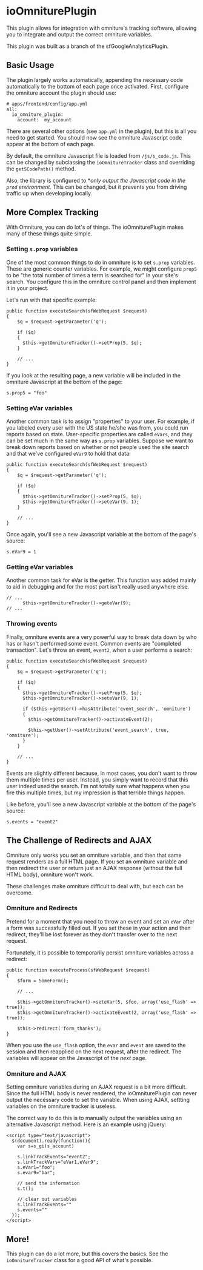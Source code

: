 ioOmniturePlugin
================

This plugin allows for integration with omniture's tracking software, allowing
you to integrate and output the correct omniture variables.

This plugin was built as a branch of the sfGoogleAnalyticsPlugin.

Basic Usage
-----------

The plugin largely works automatically, appending the necessary code automatically
to the bottom of each page once activated. First, configure the omniture
account the plugin should use:

    # apps/frontend/config/app.yml
    all:
      io_omniture_plugin:
        account:  my_account

There are several other options (see `app.yml` in the plugin), but this is
all you need to get started. You should now see the omniture Javascript
code appear at the bottom of each page.

By default, the omniture Javascript file is loaded from `/js/s_code.js`.
This can be changed by subclassing the `ioOmnitureTracker` class and overriding
the `getSCodePath()` method.

Also, the library is configured to **only output the Javascript code in the
`prod` environment*. This can be changed, but it prevents you from driving
traffic up when developing locally.

More Complex Tracking
---------------------

With Omniture, you can do lot's of things. The ioOmniturePlugin makes many
of these things quite simple.

### Setting `s.prop` variables

One of the most common things to do in omniture is to set `s.prop` variables.
These are generic counter variables. For example, we might configure `prop5`
to be "the total number of times a term is searched for" in your site's search.
You configure this in the omniture control panel and then implement it in
your project.

Let's run with that specific example:

    public function executeSearch(sfWebRequest $request)
    {
        $q = $request->getParameter('q');

        if ($q)
        {
          $this->getOmnitureTracker()->setProp(5, $q);
        }

        // ...
    }

If you look at the resulting page, a new variable will be included in the
omniture Javascript at the bottom of the page:

    s.prop5 = "foo"

### Setting eVar variables

Another common task is to assign "properties" to your user. For example, if
you labeled every user with the US state he/she was from, you could run
reports based on state. User-specific properties are called `eVars`, and
they can be set much in the same way as `s.prop` variables. Suppose we want
to break down reports based on whether or not people used the site search
and that we've configured `eVar9` to hold that data:

    public function executeSearch(sfWebRequest $request)
    {
        $q = $request->getParameter('q');

        if ($q)
        {
          $this->getOmnitureTracker()->setProp(5, $q);
          $this->getOmnitureTracker()->seteVar(9, 1);
        }

        // ...
    }

Once again, you'll see a new Javascript variable at the bottom of the page's
source:

    s.eVar9 = 1

### Getting eVar variables

Another common task for eVar is the getter. 
This function was added mainly to aid in debugging and for the most part
isn't really used anywhere else.

    // ...
          $this->getOmnitureTracker()->geteVar(9);
    // ...


### Throwing events

Finally, omniture events are a very powerful way to break data down by who
has or hasn't performed some event. Common events are "completed transaction".
Let's throw an event, ``event2``, when a user performs a search:

    public function executeSearch(sfWebRequest $request)
    {
        $q = $request->getParameter('q');

        if ($q)
        {
          $this->getOmnitureTracker()->setProp(5, $q);
          $this->getOmnitureTracker()->seteVar(9, 1);

          if ($this->getUser()->hasAttribute('event_search', 'omniture')
          {
            $this->getOmnitureTracker()->activateEvent(2);

            $this->getUser()->setAttribute('event_search', true, 'omniture');
          }
        }

        // ...
    }

Events are slightly different because, in most cases, you don't want to throw
them multiple times per user. Instead, you simply want to record that this
user indeed used the search. I'm not totally sure what happens when you fire
this multiple times, but my impression is that terrible things happen.

Like before, you'll see a new Javascript variable at the bottom of the page's
source:

    s.events = "event2"

The Challenge of Redirects and AJAX
-----------------------------------

Omniture only works you set an omniture variable, and then that same request
renders as a full HTML page. If you set an omniture variable and then redirect
the user or return just an AJAX response (without the full HTML body), omniture
won't work.

These challenges make omniture difficult to deal with, but each can be overcome.

### Omniture and Redirects

Pretend for a moment that you need to throw an event and set an `eVar` after
a form was successfully filled out. If you set these in your action and then
redirect, they'll be lost forever as they don't transfer over to the next
request.

Fortunately, it is possible to temporarily persist omniture variables across
a redirect:

    public function executeProcess(sfWebRequest $request)
    {
        $form = SomeForm();

        // ...

        $this->getOmnitureTracker()->seteVar(5, $foo, array('use_flash' => true));
        $this->getOmnitureTracker()->activateEvent(2, array('use_flash' => true));

        $this->redirect('form_thanks');
    }

When you use the `use_flash` option, the `evar` and `event` are saved to
the session and then reapplied on the next request, after the redirect. The
variables will appear on the Javascript of the *next* page.

### Omniture and AJAX

Setting omniture variables during an AJAX request is a bit more difficult.
Since the full HTML body is never rendered, the ioOmniturePlugin can never
output the necessary code to set the variable. When using AJAX, settting
variables on the omniture tracker is useless.

The correct way to do this is to manually output the variables using an
alternative Javascript method. Here is an example using jQuery:

    <script type="text/javascript">
      $(document).ready(function(){
        var s=s_gi(s_account)

        s.linkTrackEvents="event2";
        s.linkTrackVars="eVar1,eVar9";
        s.eVar1="foo";
        s.evar9="bar";

        // send the information
        s.t();

        // clear out variables
        s.linkTrackEvents=""
        s.events=""
      });
    </script>

More!
-----

This plugin can do a lot more, but this covers the basics. See the `ioOmnitureTracker`
class for a good API of what's possible.
